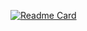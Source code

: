 [![Readme Card](https://github-readme-stats.vercel.app/api/pin/?username=hamishmb&repo=github-readme-stats)](https://github.com/anuraghazra/github-readme-stats)
